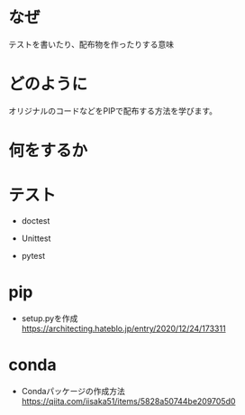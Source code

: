 # なぜ
テストを書いたり、配布物を作ったりする意味

# どのように
オリジナルのコードなどをPIPで配布する方法を学びます。

# 何をするか


# テスト
- doctest

- Unittest

- pytest


# pip 

- setup.pyを作成 <br>
https://architecting.hateblo.jp/entry/2020/12/24/173311
  

# conda
- Condaパッケージの作成方法
https://qiita.com/iisaka51/items/5828a50744be209705d0







